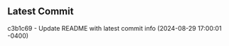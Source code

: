 
## Latest Commit
c3b1c69 - Update README with latest commit info (2024-08-29 17:00:01 -0400) <Yunxi-Zhou>
